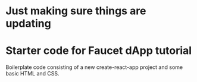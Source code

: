 # Just making sure things are updating

# Starter code for Faucet dApp tutorial

Boilerplate code consisting of a new create-react-app project and some basic HTML and CSS.
